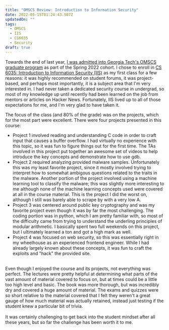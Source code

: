 ```yaml
---
title: "OMSCS Review: Introduction to Information Security"
date: 2022-05-15T01:24:43.507Z
updatedOn: ""
tags:
  - OMSCS
  - IIS
  - CS6035
  - Security
draft: true
---
```

Towards the end of last year, [I was admitted into Georgia Tech's OMSCS graduate program](https://mattdalzell.com/blog/enrolling-in-omscs/) as part of the Spring 2022 cohort. I chose to enroll in [CS 6035: Introduction to Information Security (IIS)](https://omscs.gatech.edu/cs-6035-introduction-to-information-security) as my first class for a few reasons: it was highly recommended on student forums, it was project-based, and perhaps most importantly, it is a subject area that I'm very interested in. I had never taken a dedicated security course in undergrad, so most of my knowledge up until recently had been learned on the job from mentors or articles on Hacker News. Fortunately, IIS lived up to all of those expectations for me, and I'm very glad to have taken it.

The focus of the class (and 80% of the grade) was on the projects, which for the most part were excellent. There were four projects presented in this course:

* Project 1 involved reading and understanding C code in order to craft input that causes a buffer overflow. I had virtually no experience with this topic, so it was fun to figure things out for the first time. The TAs involved in this project put together an awesome set of videos to help introduce the key concepts and demonstrate how to use gdb. 
* Project 2 required analyzing provided malware samples. Unfortunately this was my least favorite project, since it mostly involved trying to interpret how to somewhat ambigous questions related to the traits in the malware. Another portion of the project involved using a machine learning tool to classify the malware; this was slightly more interesting to me although none of the machine learning concepts used were covered at all in the course material. This is the project I did the worst on, although I still was barely able to scrape by with a very low A.
* Project 3 was centered around public key cryptography and was my favorite project even though it was by far the most challenging. The coding portion was in python, which I am pretty familiar with, so most of the difficulty came from trying to understand the underling principles of modular arithmetic. I basically spent two full weekends on this project, but I ultimately learned a ton and got a high mark as well.
* Project 4 was focused on web security, so this was essentially right in my wheelhouse as an experienced frontend engineer. While I had already largely known about these concepts, it was fun to craft the exploits and "hack" the provided site.

\
Even though I enjoyed the course and its projects, not everything was perfect. The lectures were pretty helpful at determining what parts of the vast amount of material covered to focus on, but at times could be a little too high level and basic. The book was more thorough, but was incredibly dry and covered a huge amount of material. The exams and quizzes were so short relative to the material covered that I felt they weren't a great gauge of how much material was actually retained, instead just testing if the student knew a particular bit of trivia.\
\
It was certainly challenging to get back into the student mindset after all these years, but so far the challenge has been worth it to me.